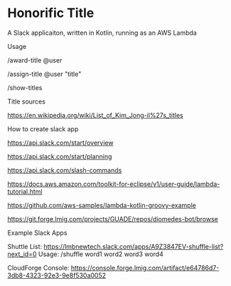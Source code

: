 # Honorific Title

A Slack applicaiton, written in Kotlin, running as an AWS Lambda

Usage

/award-title @user

/assign-title @user "title"

/show-titles



Title sources

https://en.wikipedia.org/wiki/List_of_Kim_Jong-il%27s_titles

How to create slack app

https://api.slack.com/start/overview

https://api.slack.com/start/planning

https://api.slack.com/slash-commands

https://docs.aws.amazon.com/toolkit-for-eclipse/v1/user-guide/lambda-tutorial.html

https://github.com/aws-samples/lambda-kotlin-groovy-example

https://git.forge.lmig.com/projects/GUADE/repos/diomedes-bot/browse

Example Slack Apps

Shuttle List: https://lmbnewtech.slack.com/apps/A9Z3847EV-shuffle-list?next_id=0
Usage:
/shuffle word1 word2 word3 word4

CloudForge Console: https://console.forge.lmig.com/artifact/e64786d7-3db8-4323-92e3-9e8f530a0052
